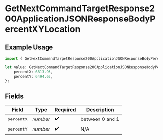 # GetNextCommandTargetResponse200ApplicationJSONResponseBodyPercentXYLocation

## Example Usage

```typescript
import { GetNextCommandTargetResponse200ApplicationJSONResponseBodyPercentXYLocation } from "momentic/models/operations";

let value: GetNextCommandTargetResponse200ApplicationJSONResponseBodyPercentXYLocation = {
    percentX: 6813.93,
    percentY: 6494.63,
};
```

## Fields

| Field              | Type               | Required           | Description        |
| ------------------ | ------------------ | ------------------ | ------------------ |
| `percentX`         | *number*           | :heavy_check_mark: | between 0 and 1    |
| `percentY`         | *number*           | :heavy_check_mark: | N/A                |